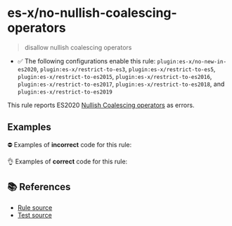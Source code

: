 # es-x/no-nullish-coalescing-operators
> disallow nullish coalescing operators

- ✅ The following configurations enable this rule: `plugin:es-x/no-new-in-es2020`, `plugin:es-x/restrict-to-es3`, `plugin:es-x/restrict-to-es5`, `plugin:es-x/restrict-to-es2015`, `plugin:es-x/restrict-to-es2016`, `plugin:es-x/restrict-to-es2017`, `plugin:es-x/restrict-to-es2018`, and `plugin:es-x/restrict-to-es2019`

This rule reports ES2020 [Nullish Coalescing operators](https://github.com/tc39/proposal-nullish-coalescing) as errors.

## Examples

⛔ Examples of **incorrect** code for this rule:

<eslint-playground type="bad" code="/*eslint es-x/no-nullish-coalescing-operators: error */
var x = a ?? b
" />

👌 Examples of **correct** code for this rule:

<eslint-playground type="good" code="/*eslint es-x/no-nullish-coalescing-operators: error */
var x = a || b
var x = a != null ? a : b
" />

## 📚 References

- [Rule source](https://github.com/ota-meshi/eslint-plugin-es-x/blob/v4.1.0/lib/rules/no-nullish-coalescing-operators.js)
- [Test source](https://github.com/ota-meshi/eslint-plugin-es-x/blob/v4.1.0/tests/lib/rules/no-nullish-coalescing-operators.js)
